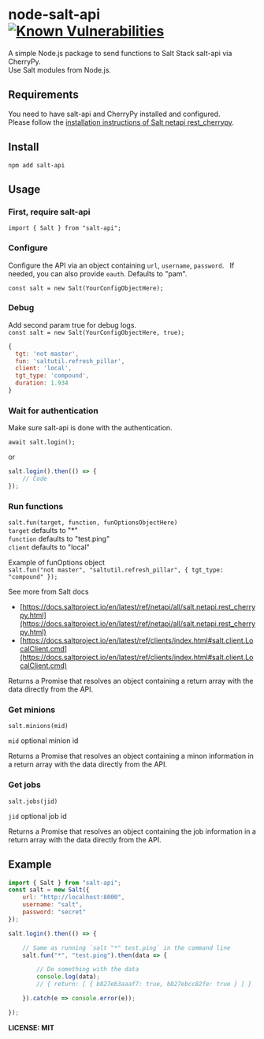 # node-salt-api [![Known Vulnerabilities](https://snyk.io/test/github/lahdekorpi/node-salt-api/badge.svg)](https://snyk.io/test/github/lahdekorpi/node-salt-api)
A simple Node.js package to send functions to Salt Stack salt-api via CherryPy.  
Use Salt modules from Node.js.

## Requirements

You need to have salt-api and CherryPy installed and configured.  
Please follow the [installation instructions of Salt netapi rest_cherrypy](https://docs.saltstack.com/en/latest/ref/netapi/all/salt.netapi.rest_cherrypy.html).

## Install

`npm add salt-api`

## Usage

### First, require salt-api
`import { Salt } from "salt-api";`

### Configure
Configure the API via an object containing `url`, `username`, `password`.  
If needed, you can also provide `eauth`. Defaults to "pam".  

`const salt = new Salt(YourConfigObjectHere);`

### Debug

Add second param true for debug logs.  
`const salt = new Salt(YourConfigObjectHere, true);`

```js
{
  tgt: 'not master',
  fun: 'saltutil.refresh_pillar',
  client: 'local',
  tgt_type: 'compound',
  duration: 1.934
}
```

### Wait for authentication
Make sure salt-api is done with the authentication.

`await salt.login();`  

or  

```js
salt.login().then(() => {
	// Code
});
```

### Run functions

`salt.fun(target, function, funOptionsObjectHere)`  
`target` defaults to "*"  
`function` defaults to "test.ping"  
`client` defaults to "local"  

Example of funOptions object  
`salt.fun("not master", "saltutil.refresh_pillar", { tgt_type: "compound" });`

See more from Salt docs
- [https://docs.saltproject.io/en/latest/ref/netapi/all/salt.netapi.rest_cherrypy.html](https://docs.saltproject.io/en/latest/ref/netapi/all/salt.netapi.rest_cherrypy.html)
- [https://docs.saltproject.io/en/latest/ref/clients/index.html#salt.client.LocalClient.cmd](https://docs.saltproject.io/en/latest/ref/clients/index.html#salt.client.LocalClient.cmd)

Returns a Promise that resolves an object containing a return array with the data directly from the API.

### Get minions

`salt.minions(mid)`

`mid` optional minion id 

Returns a Promise that resolves an object containing a minon information in a return array with the data directly from the API.

### Get jobs

`salt.jobs(jid)`

`jid` optional job id

Returns a Promise that resolves an object containing the job information in a return array with the data directly from the API.

## Example

```js
import { Salt } from "salt-api";
const salt = new Salt({
	url: "http://localhost:8000",
	username: "salt",
	password: "secret"
});

salt.login().then(() => {

	// Same as running `salt "*" test.ping` in the command line
	salt.fun("*", "test.ping").then(data => {

		// Do something with the data
		console.log(data);
		// { return: [ { b827eb3aaaf7: true, b827ebcc82fe: true } ] }

	}).catch(e => console.error(e));

});
```

**LICENSE: MIT**
